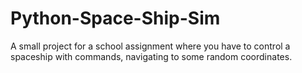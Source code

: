 # Python-Space-Ship-Sim
A small project for a school assignment where you have to control a spaceship with commands, navigating to some random coordinates.
